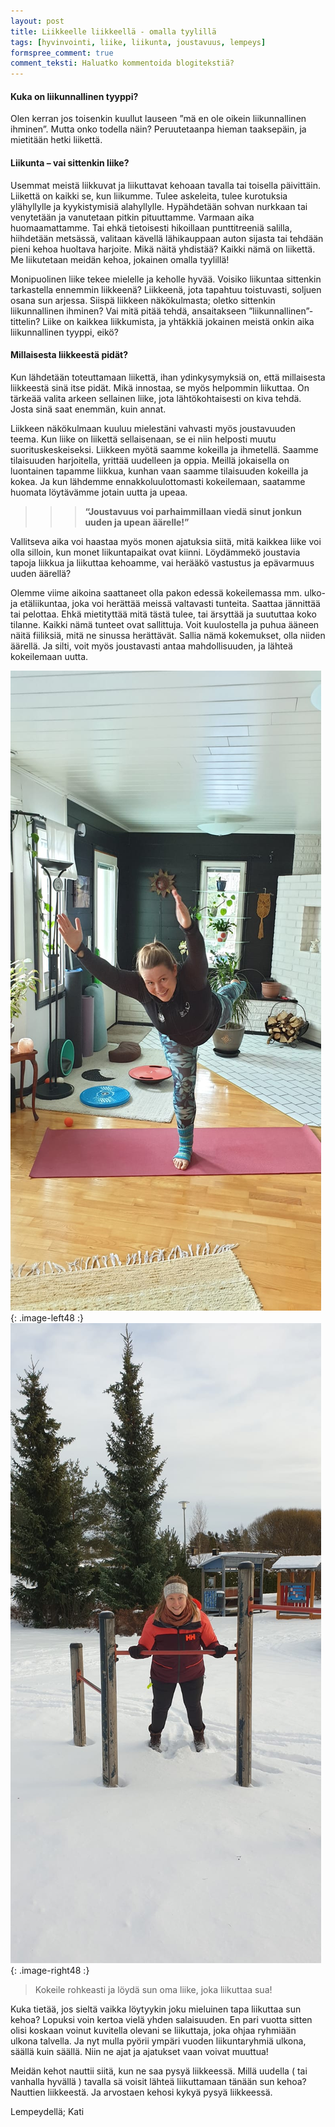 ```yaml
---
layout: post
title: Liikkeelle liikkeellä - omalla tyylillä
tags: [hyvinvointi, liike, liikunta, joustavuus, lempeys]
formspree_comment: true
comment_teksti: Haluatko kommentoida blogitekstiä?
---
```


#### Kuka on liikunnallinen tyyppi?



Olen kerran jos toisenkin kuullut lauseen ”mä en ole oikein liikunnallinen ihminen”.
Mutta onko todella näin? Peruutetaanpa hieman taaksepäin, ja mietitään hetki liikettä.

#### Liikunta – vai sittenkin liike?

Usemmat meistä liikkuvat ja liikuttavat kehoaan tavalla tai toisella päivittäin. Liikettä on kaikki se, kun liikumme. Tulee askeleita, tulee kurotuksia ylähyllylle ja kyykistymisiä alahyllylle. Hypähdetään sohvan nurkkaan tai venytetään ja vanutetaan pitkin pituuttamme. Varmaan aika huomaamattamme. Tai ehkä tietoisesti hikoillaan punttitreeniä salilla, hiihdetään metsässä, valitaan kävellä lähikauppaan auton sijasta tai tehdään pieni kehoa huoltava harjoite. Mikä näitä yhdistää? Kaikki nämä on liikettä. Me liikutetaan meidän kehoa, jokainen omalla tyylillä!

Monipuolinen liike tekee mielelle ja keholle hyvää. Voisiko liikuntaa sittenkin tarkastella ennemmin liikkeenä? Liikkeenä, jota tapahtuu toistuvasti, soljuen osana sun arjessa. Siispä liikkeen näkökulmasta; oletko sittenkin liikunnallinen ihminen? Vai mitä pitää tehdä, ansaitakseen ”liikunnallinen”-tittelin?  Liike on kaikkea liikkumista, ja yhtäkkiä jokainen meistä onkin aika liikunnallinen tyyppi, eikö?


#### Millaisesta liikkeestä pidät?

Kun lähdetään toteuttamaan liikettä, ihan ydinkysymyksiä on, että millaisesta liikkeestä sinä itse pidät. Mikä innostaa, se myös helpommin liikuttaa. On tärkeää valita arkeen sellainen liike, jota lähtökohtaisesti on kiva tehdä. Josta sinä saat enemmän, kuin annat.

Liikkeen näkökulmaan kuuluu mielestäni vahvasti myös joustavuuden teema. Kun liike on liikettä sellaisenaan, se ei niin helposti muutu suorituskeskeiseksi. Liikkeen myötä saamme kokeilla ja ihmetellä. Saamme tilaisuuden harjoitella, yrittää uudelleen ja oppia. Meillä jokaisella on luontainen tapamme liikkua, kunhan vaan saamme tilaisuuden kokeilla ja kokea. Ja kun lähdemme ennakkoluulottomasti kokeilemaan, saatamme huomata löytävämme jotain uutta ja upeaa.

>>>**“Joustavuus voi parhaimmillaan viedä sinut jonkun uuden ja upean äärelle!”**

Vallitseva aika voi haastaa myös monen ajatuksia siitä, mitä kaikkea liike voi olla silloin, kun monet liikuntapaikat ovat kiinni. Löydämmekö joustavia tapoja liikkua ja liikuttaa kehoamme, vai herääkö vastustus ja epävarmuus uuden äärellä?

Olemme viime aikoina saattaneet olla pakon edessä kokeilemassa mm. ulko- ja etäliikuntaa, joka voi herättää meissä valtavasti tunteita. Saattaa jännittää tai pelottaa. Ehkä mietityttää mitä tästä tulee, tai ärsyttää ja suututtaa koko tilanne. Kaikki nämä tunteet ovat sallittuja. Voit kuulostella ja puhua ääneen näitä fiiliksiä, mitä ne sinussa herättävät. Sallia nämä kokemukset, olla niiden äärellä. Ja silti, voit myös joustavasti antaa mahdollisuuden, ja lähteä kokeilemaan uutta.

![Hyvinvointia lempeydellä](/img/blogi_4_kotitreeni.jpg "Hyvinvointia lempeydellä"){: .image-left48 :}
![Hyvinvointia lempeydellä](/img/blogi_4_ulkotreeni.jpg "Hyvinvointia lempeydellä"){: .image-right48 :}

> Kokeile rohkeasti ja löydä sun oma liike, joka liikuttaa sua!

Kuka tietää, jos sieltä vaikka löytyykin joku mieluinen tapa liikuttaa sun kehoa?
Lopuksi voin kertoa vielä yhden salaisuuden. En pari vuotta sitten olisi koskaan voinut kuvitella olevani se liikuttaja, joka ohjaa ryhmiään ulkona talvella.  Ja nyt mulla pyörii ympäri vuoden liikuntaryhmiä ulkona, säällä kuin säällä. Niin ne ajat ja ajatukset vaan voivat muuttua!

Meidän kehot nauttii siitä, kun ne saa pysyä liikkeessä. Millä uudella ( tai vanhalla hyvällä ) tavalla sä voisit lähteä liikuttamaan tänään sun kehoa? Nauttien liikkeestä. Ja arvostaen kehosi kykyä pysyä liikkeessä.

Lempeydellä; Kati
